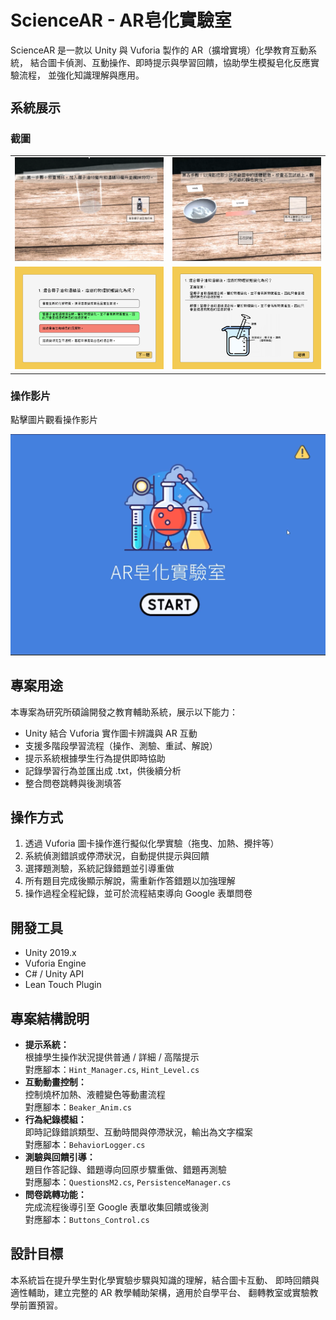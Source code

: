 <h1 style="font-size: 28px;">ScienceAR - AR皂化實驗室</h1>
<p>
  ScienceAR 是一款以 Unity 與 Vuforia 製作的 AR（擴增實境）化學教育互動系統，
  結合圖卡偵測、互動操作、即時提示與學習回饋，協助學生模擬皂化反應實驗流程，
  並強化知識理解與應用。
</p>

<h2 style="font-size: 20px;">系統展示</h2>
<h3 style="font-size: 16px;">截圖</h3>
<table>
  <tr>
    <td><img src="Assets/Screenshots/03.png" alt="畫面1" width="350" /></td>
    <td><img src="Assets/Screenshots/04.png" alt="畫面2" width="350" /></td>
  </tr>
  <tr>
    <td><img src="Assets/Screenshots/05.png" alt="畫面3" width="350" /></td>
    <td><img src="Assets/Screenshots/01.png" alt="畫面4" width="350" /></td>
  </tr>
</table>
<h3 style="font-size: 16px;">操作影片</h3>
<p>點擊圖片觀看操作影片</p>
<a href="https://youtu.be/9AJ0i4SlJaA">
  <img src="Assets/Screenshots/02.png" alt="點擊觀看操作影片" width="600" />
</a>


<h2>專案用途</h2>
<p>
  本專案為研究所碩論開發之教育輔助系統，展示以下能力：
</p>
<ul>
  <li>Unity 結合 Vuforia 實作圖卡辨識與 AR 互動</li>
  <li>支援多階段學習流程（操作、測驗、重試、解說）</li>
  <li>提示系統根據學生行為提供即時協助</li>
  <li>記錄學習行為並匯出成 .txt，供後續分析</li>
  <li>整合問卷跳轉與後測填答</li>
</ul>

<h2>操作方式</h2>
<ol>
  <li>透過 Vuforia 圖卡操作進行擬似化學實驗（拖曳、加熱、攪拌等）</li>
  <li>系統偵測錯誤或停滯狀況，自動提供提示與回饋</li>
  <li>選擇題測驗，系統記錄錯題並引導重做</li>
  <li>所有題目完成後顯示解說，需重新作答錯題以加強理解</li>
  <li>操作過程全程紀錄，並可於流程結束導向 Google 表單問卷</li>
</ol>

<h2>開發工具</h2>
<ul>
  <li>Unity 2019.x</li>
  <li>Vuforia Engine</li>
  <li>C# / Unity API</li>
  <li>Lean Touch Plugin</li>
</ul>

<h2>專案結構說明</h2>
<ul>
  <li>
    <strong>提示系統：</strong><br />
    根據學生操作狀況提供普通 / 詳細 / 高階提示<br />
    對應腳本：<code>Hint_Manager.cs</code>, <code>Hint_Level.cs</code>
  </li>
  <li>
    <strong>互動動畫控制：</strong><br />
    控制燒杯加熱、液體變色等動畫流程<br />
    對應腳本：<code>Beaker_Anim.cs</code>
  </li>
  <li>
    <strong>行為紀錄模組：</strong><br />
    即時記錄錯誤類型、互動時間與停滯狀況，輸出為文字檔案<br />
    對應腳本：<code>BehaviorLogger.cs</code>
  </li>
  <li>
    <strong>測驗與回饋引導：</strong><br />
    題目作答記錄、錯題導向回原步驟重做、錯題再測驗<br />
    對應腳本：<code>QuestionsM2.cs</code>, <code>PersistenceManager.cs</code>
  </li>
  <li>
    <strong>問卷跳轉功能：</strong><br />
    完成流程後導引至 Google 表單收集回饋或後測<br />
    對應腳本：<code>Buttons_Control.cs</code>
  </li>
</ul>

<h2>設計目標</h2>
<p>
  本系統旨在提升學生對化學實驗步驟與知識的理解，結合圖卡互動、
  即時回饋與適性輔助，建立完整的 AR 教學輔助架構，適用於自學平台、
  翻轉教室或實驗教學前置預習。
</p>
